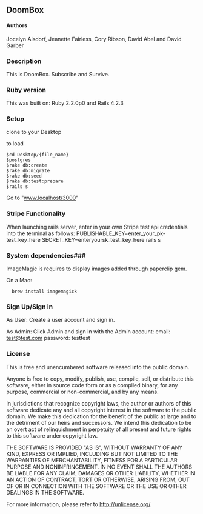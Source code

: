 ## DoomBox ##

#### Authors ####

Jocelyn Alsdorf, Jeanette Fairless, Cory Ribson, David Abel and David Garber

### Description ###

This is DoomBox. Subscribe and Survive.


### Ruby version ###

This was built on:
  Ruby 2.2.0p0  and  Rails 4.2.3


### Setup ###

clone to your Desktop

to load

    $cd Desktop/{file_name}
    $postgres
    $rake db:create
    $rake db:migrate
    $rake db:seed
    $rake db:test:prepare
    $rails s

Go to "www.localhost/3000"

### Stripe Functionality

When launching rails server, enter in your own Stripe test api credentials into the terminal as follows:
PUBLISHABLE_KEY=enter_your_pk-test_key_here SECRET_KEY=enteryoursk_test_key_here  rails s

### System dependencies###

ImageMagic is requires to display images added through paperclip gem.

  On a Mac:

      brew install imagemagick


### Sign Up/Sign in ###

As User:
Create a user account and sign in.

As Admin:
Click Admin and sign in with the Admin account:
    email: test@test.com
    password: testtest

### License ###
This is free and unencumbered software released into the public domain.

Anyone is free to copy, modify, publish, use, compile, sell, or
distribute this software, either in source code form or as a compiled
binary, for any purpose, commercial or non-commercial, and by any
means.

In jurisdictions that recognize copyright laws, the author or authors
of this software dedicate any and all copyright interest in the
software to the public domain. We make this dedication for the benefit
of the public at large and to the detriment of our heirs and
successors. We intend this dedication to be an overt act of
relinquishment in perpetuity of all present and future rights to this
software under copyright law.

THE SOFTWARE IS PROVIDED "AS IS", WITHOUT WARRANTY OF ANY KIND,
EXPRESS OR IMPLIED, INCLUDING BUT NOT LIMITED TO THE WARRANTIES OF
MERCHANTABILITY, FITNESS FOR A PARTICULAR PURPOSE AND NONINFRINGEMENT.
IN NO EVENT SHALL THE AUTHORS BE LIABLE FOR ANY CLAIM, DAMAGES OR
OTHER LIABILITY, WHETHER IN AN ACTION OF CONTRACT, TORT OR OTHERWISE,
ARISING FROM, OUT OF OR IN CONNECTION WITH THE SOFTWARE OR THE USE OR
OTHER DEALINGS IN THE SOFTWARE.

For more information, please refer to <http://unlicense.org/>
